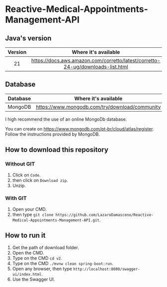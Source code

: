 # Reactive-Medical-Appointments-Management-API

## Java's version

| Version | Where it's available |
|:-------:|:--------------------:|
|   21   |             https://docs.aws.amazon.com/corretto/latest/corretto-24-ug/downloads-list.html        |

## Database

|Database|Where it's available|
|:-:|:-:|
|MongoDB|https://www.mongodb.com/try/download/community|

I high recommend the use of an online MongoDb database.

You can create on https://www.mongodb.com/pt-br/cloud/atlas/register. Follow the instructions provided by MongoDB.

## How to download this repository

### Without GIT

1. Click on ``Code``.
2. then click on ``Download zip``.
3. Unzip.

### With GIT

1. Open your CMD.
2. then type ``git clone https://github.com/LazaroDamasceno/Reactive-Medical-Appointments-Management-API.git``.

## How to run it

1. Get the path of download folder.
2. Open the CMD.
3. Type on the CMD ``cd v2``.
4. Type on the CMD ``./mvnw clean spring-boot:run``.
5. Open any browser, then type ``http://localhost:8080/swagger-ui/index.html``.
6. Use the Swagger UI.
